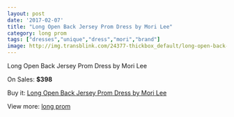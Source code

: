 ```yaml
---
layout: post
date: '2017-02-07'
title: "Long Open Back Jersey Prom Dress by Mori Lee"
category: long prom
tags: ["dresses","unique","dress","mori","brand"]
image: http://img.transblink.com/24377-thickbox_default/long-open-back-jersey-prom-dress-by-mori-lee.jpg
---
```

Long Open Back Jersey Prom Dress by Mori Lee

On Sales: **$398**
<a href="https://www.transblink.com/en/long-prom/7711-long-open-back-jersey-prom-dress-by-mori-lee.html"><amp-img layout="responsive" width="600" height="600" src="//img.transblink.com/24377-thickbox_default/long-open-back-jersey-prom-dress-by-mori-lee.jpg" alt="Long Open Back Jersey Prom Dress by Mori Lee 0" /></a>
<a href="https://www.transblink.com/en/long-prom/7711-long-open-back-jersey-prom-dress-by-mori-lee.html"><amp-img layout="responsive" width="600" height="600" src="//img.transblink.com/24381-thickbox_default/long-open-back-jersey-prom-dress-by-mori-lee.jpg" alt="Long Open Back Jersey Prom Dress by Mori Lee 1" /></a>
<a href="https://www.transblink.com/en/long-prom/7711-long-open-back-jersey-prom-dress-by-mori-lee.html"><amp-img layout="responsive" width="600" height="600" src="//img.transblink.com/24380-thickbox_default/long-open-back-jersey-prom-dress-by-mori-lee.jpg" alt="Long Open Back Jersey Prom Dress by Mori Lee 2" /></a>
<a href="https://www.transblink.com/en/long-prom/7711-long-open-back-jersey-prom-dress-by-mori-lee.html"><amp-img layout="responsive" width="600" height="600" src="//img.transblink.com/24379-thickbox_default/long-open-back-jersey-prom-dress-by-mori-lee.jpg" alt="Long Open Back Jersey Prom Dress by Mori Lee 3" /></a>
<a href="https://www.transblink.com/en/long-prom/7711-long-open-back-jersey-prom-dress-by-mori-lee.html"><amp-img layout="responsive" width="600" height="600" src="//img.transblink.com/24378-thickbox_default/long-open-back-jersey-prom-dress-by-mori-lee.jpg" alt="Long Open Back Jersey Prom Dress by Mori Lee 4" /></a>

Buy it: [Long Open Back Jersey Prom Dress by Mori Lee](https://www.transblink.com/en/long-prom/7711-long-open-back-jersey-prom-dress-by-mori-lee.html "Long Open Back Jersey Prom Dress by Mori Lee")

View more: [long prom](https://www.transblink.com/en/58-long-prom "long prom")